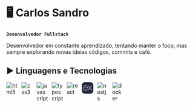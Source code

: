 # 🖥️ Carlos Sandro
**`Desenvolvedor Fullstack`**

<p>Desenvolvedor em constante aprendizado, tentando manter o foco, mas sempre explorando novas ideias códigos, commits e café.</p>


## ▶️ Linguagens e Tecnologias
<img
   align="left"
   alt="html5"
   title="html5"
   width="30px"
   style="padding-right: 10px"
   src="https://cdn.jsdelivr.net/gh/devicons/devicon@latest/icons/html5/html5-original.svg"
/>
<img
   align="left"
   alt="css3"
   title="css3"
   width="30px"
   style="padding-right: 10px"
   src="https://cdn.jsdelivr.net/gh/devicons/devicon@latest/icons/css3/css3-original.svg"
/>
<img
   align="left"
   alt="javascript"
   title="javascript"
   width="30px"
   style="padding-right: 10px"
   src="https://cdn.jsdelivr.net/gh/devicons/devicon@latest/icons/javascript/javascript-plain.svg"
/>
<img
   align="left"
   alt="typescript"
   title="typescript"
   width="30px"
   style="padding-right: 10px"
   src="https://cdn.jsdelivr.net/gh/devicons/devicon@latest/icons/typescript/typescript-original.svg"
/>
<img
   align="left"
   alt="react"
   title="react"
   width="30px"
   style="padding-right: 10px"
   src="https://cdn.jsdelivr.net/gh/devicons/devicon@latest/icons/react/react-original.svg"
/>
<img
   align="left"
   alt="express"
   title="express"
   width="30px"
   style="padding-right: 10px"
   src="https://raw.githubusercontent.com/tandpfun/skill-icons/65dea6c4eaca7da319e552c09f4cf5a9a8dab2c8/icons/ExpressJS-Dark.svg"
/>
<img
   align="left"
   alt="nestjs"
   title="nestjs"
   width="30px"
   style="padding-right: 10px"
   src="https://cdn.jsdelivr.net/gh/devicons/devicon@latest/icons/nestjs/nestjs-original.svg"
/>
<img
   align="left"
   alt="docker"
   title="docker"
   width="30px"
   style="padding-right: 10px"
   src="https://cdn.jsdelivr.net/gh/devicons/devicon@latest/icons/docker/docker-original.svg"
/>
